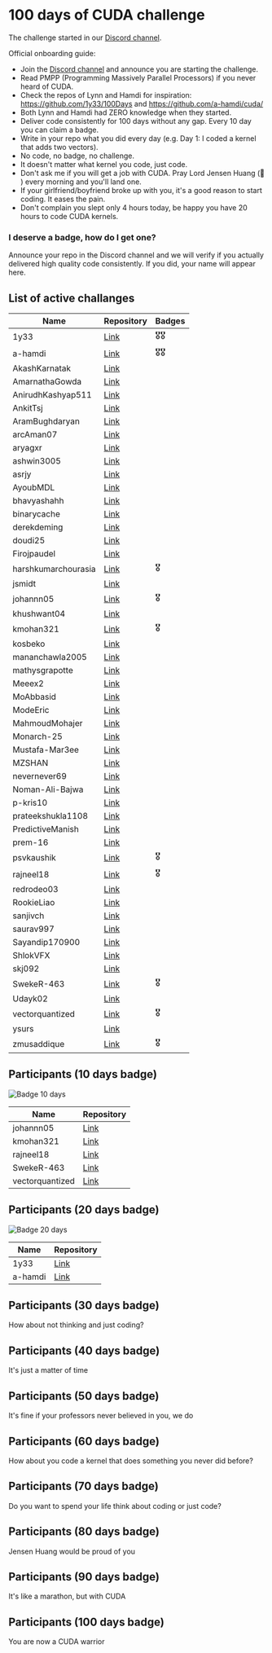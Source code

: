 # 100 days of CUDA challenge

The challenge started in our [Discord channel](https://discord.gg/4Tg4TkJQzE).

Official onboarding guide:

- Join the [Discord channel](https://discord.gg/4Tg4TkJQzE) and announce you are starting the challenge.
- Read PMPP (Programming Massively Parallel Processors) if you never heard of CUDA.
- Check the repos of Lynn and Hamdi for inspiration: https://github.com/1y33/100Days and https://github.com/a-hamdi/cuda/
- Both Lynn and Hamdi had ZERO knowledge when they started.
- Deliver code consistently for 100 days without any gap. Every 10 day you can claim a badge.
- Write in your repo what you did every day (e.g. Day 1: I coded a kernel that adds two vectors).
- No code, no badge, no challenge.
- It doesn't matter what kernel you code, just code.
- Don't ask me if you will get a job with CUDA. Pray Lord Jensen Huang (🙏 ) every morning and you'll land one.
- If your girlfriend/boyfriend broke up with you, it's a good reason to start coding. It eases the pain.
- Don't complain you slept only 4 hours today, be happy you have 20 hours to code CUDA kernels.

### I deserve a badge, how do I get one?

Announce your repo in the Discord channel and we will verify if you actually delivered high quality code consistently. If you did, your name will appear here.

## List of active challanges

| Name                | Repository                                                                                  | Badges           |
| ------------------- | ------------------------------------------------------------------------------------------- |------------------|
| 1y33                | [Link](https://github.com/1y33/100Days)                                                     | 🎖️🎖️            |
| a-hamdi             | [Link](https://github.com/a-hamdi/cuda)                                                     | 🎖️🎖️            |
| AkashKarnatak       | [Link](https://github.com/AkashKarnatak/100-days-of-cuda/)                                  |                  |
| AmarnathaGowda      | [Link](https://github.com/AmarnathaGowda/50daysCUDA)                                        |                  |
| AnirudhKashyap511   | [Link](https://github.com/AnirudhKashyap511/100DaysOfCUDA/)                                 |                  |
| AnkitTsj            | [Link](https://github.com/AnkitTsj/cuda_learning)                                           |                  |
| AramBughdaryan      | [Link](https://github.com/AramBughdaryan/cuda)                                              |                  |
| arcAman07           | [Link](https://github.com/arcAman07/100-Days-of-GPU-Programming)                            |                  |
| aryagxr             | [Link](https://github.com/aryagxr/cuda)                                                     |                  |
| ashwin3005          | [Link](https://github.com/ashwin3005/CUDA)                                                  |                  |
| asrjy               | [Link](https://github.com/asrjy/gpu)                                                        |                  |
| AyoubMDL            | [Link](https://github.com/AyoubMDL/cuda)                                                    |                  |
| bhavyashahh         | [Link](https://github.com/bhavyashahh/nexus-ai/tree/main/projects/bhavya-100-days-of-cuda/) |                  |
| binarycache         | [Link](https://github.com/binarycache/100-days-of-GPU)                                      |                  |
| derekdeming         | [Link](https://github.com/derekdeming/tinyCuda)                                             |                  |
| doudi25             | [Link](https://github.com/doudi25/Triton)                                                   |                  |
| Firojpaudel         | [Link](https://github.com/Firojpaudel/100_days_of_CUDA)                                     |                  |
| harshkumarchourasia | [Link](https://github.com/harshkumarchourasia/100DaysOfGPU)                                 | 🎖️               |
| jsmidt              | [Link](https://github.com/jsmidt/100-days-of-grind)                                         |                  |
| johannn05           | [Link](https://github.com/johannn05/100DaysCUDA)                                            | 🎖️               |
| khushwant04         | [Link](https://github.com/khushwant04/100-Days-CUDA)                                        |                  |
| kmohan321           | [Link](https://github.com/kmohan321/CUDA)                                                   | 🎖️               |
| kosbeko             | [Link](https://github.com/kosbeko/100DaysGPU)                                               |                  |
| mananchawla2005     | [Link](https://github.com/mananchawla2005/)                                                 |                  |
| mathysgrapotte      | [Link](https://github.com/mathysgrapotte/100DaysCUDA/)                                      |                  |
| Meeex2              | [Link](https://github.com/Meeex2/cuda/)                                                     |                  |
| MoAbbasid           | [Link](https://github.com/MoAbbasid/100DaysCUDA/)                                           |                  |
| ModeEric            | [Link](https://github.com/ModeEric/100-Days-of-CUDA)                                        |                  |
| MahmoudMohajer      | [Link](https://github.com/MahmoudMohajer/Hundred-Day-GPU-Challenge)                         |                  |
| Monarch-25          | [Link](https://github.com/Monarch-25/100-nights-of-Cuda)                                    |                  |
| Mustafa-Mar3ee      | [Link](https://github.com/Mustafa-Mar3ee/100_days_of_GPU_challenge/)                        |                  |
| MZSHAN              | [Link](https://github.com/MZSHAN/iqra/tree/main/100daysCuda)                                |                  |
| nevernever69        | [Link](https://github.com/nevernever69/100-days-of-cuda)                                    |                  |
| Noman-Ali-Bajwa     | [Link](https://github.com/Noman-Ali-Bajwa/100-days-of-cuda/)                                |                  |
| p-kris10            | [Link](https://github.com/p-kris10/100DaysofGPU)                                            |                  |
| prateekshukla1108   | [Link](https://github.com/prateekshukla1108/100-daysofcuda)                                 |                  |
| PredictiveManish    | [Link](https://github.com/PredictiveManish/100days)                                         |                  |
| prem-16             | [Link](https://github.com/prem-16/100-days-CUDA-challenge/)                                 |                  |
| psvkaushik          | [Link](https://github.com/psvkaushik/100_Days_CUDA)                                         | 🎖️               |
| rajneel18           | [Link](https://github.com/rajneel18/100_CUDA_Kernels)                                       | 🎖️               |
| redrodeo03          | [Link](https://github.com/redrodeo03/cuda-kernels/)                                         |                  |
| RookieLiao          | [Link](https://github.com/RookieLiao/tiny-cuda-examples)                                    |                  |
| sanjivch            | [Link](https://github.com/sanjivch/100-days-of-gpu)                                         |                  |
| saurav997           | [Link](https://github.com/saurav997/100DaysOfCuda)                                          |                  |
| Sayandip170900      | [Link](https://github.com/Sayandip170900/CUDA-Challenge)                                    |                  |
| ShlokVFX            | [Link](https://github.com/ShlokVFX/100-days-cuda/)                                          |                  |
| skj092              | [Link](https://github.com/skj092/cuda-programming)                                          |                  |
| SwekeR-463          | [Link](https://github.com/SwekeR-463/100kernels)                                            | 🎖️               |
| Udayk02             | [Link](https://github.com/Udayk02/cuda)                                                     |                  |
| vectorquantized     | [Link](https://github.com/vectorquantized/100daysofcuda)                                    | 🎖️               |
| ysurs               | [Link](https://github.com/ysurs/cuda-100-days)                                              |                  |
| zmusaddique         | [Link](https://github.com/zmusaddique/100daysCUDA)                                          | 🎖️               |



## Participants (10 days badge)

![Badge 10 days](badges/badge_10_days_small.jpeg)

| Name            | Repository                                               |
| --------------- | -------------------------------------------------------- |
| johannn05       | [Link](https://github.com/johannn05/100DaysCUDA/)        |
| kmohan321       | [Link](https://github.com/kmohan321/CUDA)                |
| rajneel18       | [Link](https://github.com/rajneel18/100_CUDA_Kernels)    |
| SwekeR-463      | [Link](https://github.com/SwekeR-463/100kernels)         |
| vectorquantized | [Link](https://github.com/vectorquantized/100daysofcuda) |


## Participants (20 days badge)

![Badge 20 days](badges/badge_20_days_small.png)

| Name    | Repository                               |
| ------- | ---------------------------------------- |
| 1y33    | [Link](https://github.com/1y33/100Days)  |
| a-hamdi | [Link](https://github.com/a-hamdi/cuda/) |

## Participants (30 days badge)

How about not thinking and just coding?

## Participants (40 days badge)

It's just a matter of time

## Participants (50 days badge)

It's fine if your professors never believed in you, we do

## Participants (60 days badge)

How about you code a kernel that does something you never did before?

## Participants (70 days badge)

Do you want to spend your life think about coding or just code?

## Participants (80 days badge)

Jensen Huang would be proud of you

## Participants (90 days badge)

It's like a marathon, but with CUDA

## Participants (100 days badge)

You are now a CUDA warrior
